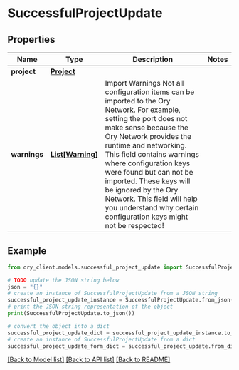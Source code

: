 # SuccessfulProjectUpdate


## Properties

Name | Type | Description | Notes
------------ | ------------- | ------------- | -------------
**project** | [**Project**](Project.md) |  | 
**warnings** | [**List[Warning]**](Warning.md) | Import Warnings  Not all configuration items can be imported to the Ory Network. For example, setting the port does not make sense because the Ory Network provides the runtime and networking.  This field contains warnings where configuration keys were found but can not be imported. These keys will be ignored by the Ory Network. This field will help you understand why certain configuration keys might not be respected! | 

## Example

```python
from ory_client.models.successful_project_update import SuccessfulProjectUpdate

# TODO update the JSON string below
json = "{}"
# create an instance of SuccessfulProjectUpdate from a JSON string
successful_project_update_instance = SuccessfulProjectUpdate.from_json(json)
# print the JSON string representation of the object
print(SuccessfulProjectUpdate.to_json())

# convert the object into a dict
successful_project_update_dict = successful_project_update_instance.to_dict()
# create an instance of SuccessfulProjectUpdate from a dict
successful_project_update_form_dict = successful_project_update.from_dict(successful_project_update_dict)
```
[[Back to Model list]](../README.md#documentation-for-models) [[Back to API list]](../README.md#documentation-for-api-endpoints) [[Back to README]](../README.md)


